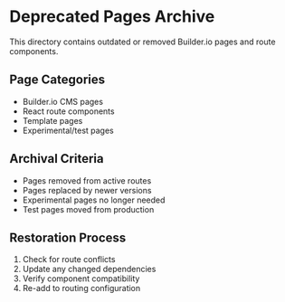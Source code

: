 # Deprecated Pages Archive

This directory contains outdated or removed Builder.io pages and route components.

## Page Categories
- Builder.io CMS pages
- React route components  
- Template pages
- Experimental/test pages

## Archival Criteria
- Pages removed from active routes
- Pages replaced by newer versions
- Experimental pages no longer needed
- Test pages moved from production

## Restoration Process
1. Check for route conflicts
2. Update any changed dependencies
3. Verify component compatibility
4. Re-add to routing configuration
